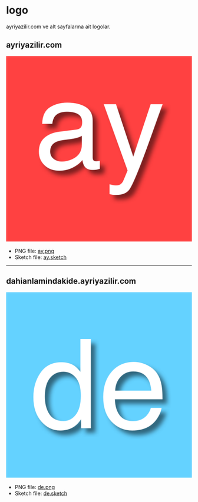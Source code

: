 # logo
ayriyazilir.com ve alt sayfalarına ait logolar.

## ayriyazilir.com

![ayriyazilir.com](https://raw.githubusercontent.com/ayriyazilir/logo/master/ay.png)

- PNG file: [ay.png](https://raw.githubusercontent.com/ayriyazilir/logo/master/ay.png)
- Sketch file: [ay.sketch](https://raw.githubusercontent.com/ayriyazilir/logo/master/ay.sketch)

---

## dahianlamindakide.ayriyazilir.com

![dahianlamindakide.ayriyazilir.com](https://raw.githubusercontent.com/ayriyazilir/logo/master/de.png)

- PNG file: [de.png](https://raw.githubusercontent.com/ayriyazilir/logo/master/de.png)
- Sketch file: [de.sketch](https://raw.githubusercontent.com/ayriyazilir/logo/master/de.sketch)
